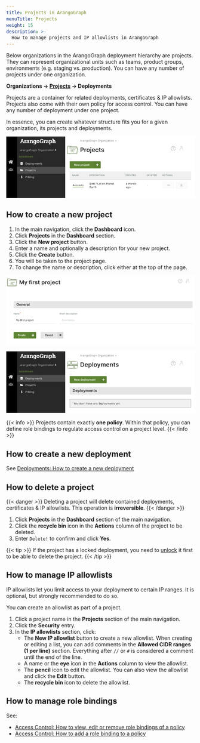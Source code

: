 ```yaml
---
title: Projects in ArangoGraph
menuTitle: Projects
weight: 15
description: >-
  How to manage projects and IP allowlists in ArangoGraph
---
```

Below organizations in the ArangoGraph deployment hierarchy are projects. They can
represent organizational units such as teams, product groups, environments
(e.g. staging vs. production). You can have any number of projects under one
organization.

**Organizations → <u>Projects</u> → Deployments**

Projects are a container for related deployments, certificates & IP allowlists.
Projects also come with their own policy for access control. You can have any
number of deployment under one project.

In essence, you can create whatever structure fits you for a given organization,
its projects and deployments.

![ArangoGraph Projects Overview](../../images/arangograph-projects-overview.png)

## How to create a new project

1. In the main navigation, click the __Dashboard__ icon.
2. Click __Projects__ in the __Dashboard__ section.
3. Click the __New project__ button.
4. Enter a name and optionally a description for your new project.
5. Click the __Create__ button.
6. You will be taken to the project page.
7. To change the name or description, click either at the top of the page.

![ArangoGraph New Project](../../images/arangograph-new-project.png)

![ArangoGraph Project Summary](../../images/arangograph-project.png)

{{< info >}}
Projects contain exactly **one policy**. Within that policy, you can define
role bindings to regulate access control on a project level.
{{< /info >}}

## How to create a new deployment

See [Deployments: How to create a new deployment](deployments/_index.md#how-to-create-a-new-deployment)

## How to delete a project

{{< danger >}}
Deleting a project will delete contained deployments, certificates & IP allowlists.
This operation is **irreversible**.
{{< /danger >}}

1. Click __Projects__ in the __Dashboard__ section of the main navigation.
2. Click the __recycle bin__ icon in the __Actions__ column of the project to be deleted.
3. Enter `Delete!` to confirm and click __Yes__.

{{< tip >}}
If the project has a locked deployment, you need to [unlock](security-and-access-control/_index.md#locked-resources)
it first to be able to delete the project.
{{< /tip >}}

## How to manage IP allowlists

IP allowlists let you limit access to your deployment to certain IP ranges.
It is optional, but strongly recommended to do so.

You can create an allowlist as part of a project.

1. Click a project name in the __Projects__ section of the main navigation.
2. Click the __Security__ entry.
3. In the __IP allowlists__ section, click:
   - The __New IP allowlist__ button to create a new allowlist.
     When creating or editing a list, you can add comments
     in the __Allowed CIDR ranges (1 per line)__ section. 
     Everything after `//` or `#` is considered a comment until the end of the line.
   - A name or the __eye__ icon in the __Actions__ column to view the allowlist.
   - The __pencil__ icon to edit the allowlist.
     You can also view the allowlist and click the __Edit__ button.
   - The __recycle bin__ icon to delete the allowlist.

## How to manage role bindings

See:
- [Access Control: How to view, edit or remove role bindings of a policy](security-and-access-control/_index.md#how-to-view-edit-or-remove-role-bindings-of-a-policy)
- [Access Control: How to add a role binding to a policy](security-and-access-control/_index.md#how-to-add-a-role-binding-to-a-policy)
